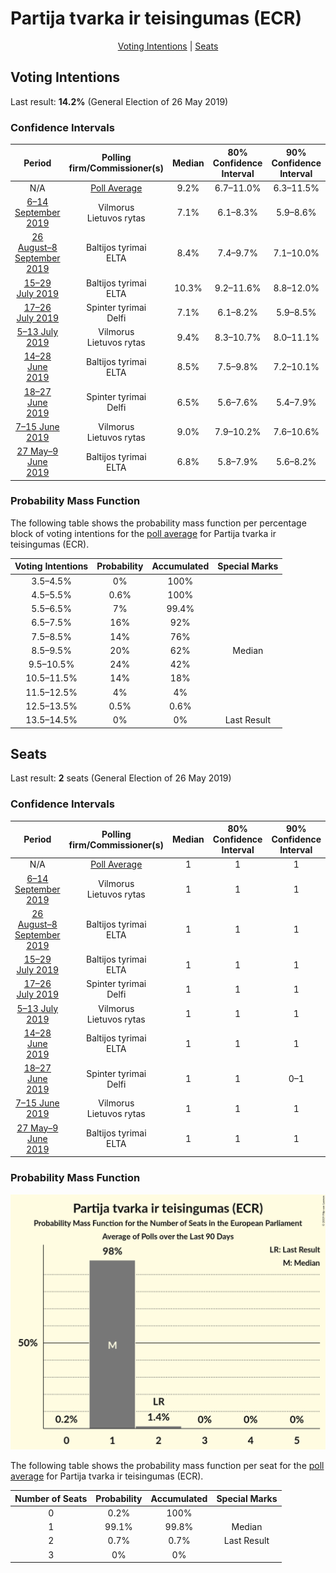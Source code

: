 # Partija tvarka ir teisingumas (ECR)

<p align="center"><a href="#voting-intentions">Voting Intentions</a> | <a href="#seats">Seats</a></p>

## Voting Intentions

Last result: **14.2%** (General Election of 26 May 2019)

### Confidence Intervals

| Period     | Polling firm/Commissioner(s) | Median | 80% Confidence Interval | 90% Confidence Interval | 95% Confidence Interval | 99% Confidence Interval |
|:----------:|:----------------:|:-----------:|:-----------------------:|:-----------------------:|:-----------------------:|:-----------------------:|
| N/A | [Poll Average](average.html) | 9.2% | 6.7–11.0% | 6.3–11.5% | 6.0–11.9% | 5.5–12.6% |
| [6–14 September 2019](2019-09-14-Vilmorus.html) | Vilmorus <br> Lietuvos rytas | 7.1% | 6.1–8.3% | 5.9–8.6% | 5.7–8.9% | 5.2–9.5% |
| [26 August–8 September 2019](2019-09-08-Baltijostyrimai.html) | Baltijos tyrimai <br> ELTA | 8.4% | 7.4–9.7% | 7.1–10.0% | 6.9–10.3% | 6.4–10.9% |
| [15–29 July 2019](2019-07-29-Baltijostyrimai.html) | Baltijos tyrimai <br> ELTA | 10.3% | 9.2–11.6% | 8.8–12.0% | 8.6–12.3% | 8.0–13.0% |
| [17–26 July 2019](2019-07-26-Spintertyrimai.html) | Spinter tyrimai <br> Delfi | 7.1% | 6.1–8.2% | 5.9–8.5% | 5.6–8.8% | 5.2–9.4% |
| [5–13 July 2019](2019-07-13-Vilmorus.html) | Vilmorus <br> Lietuvos rytas | 9.4% | 8.3–10.7% | 8.0–11.1% | 7.7–11.4% | 7.2–12.0% |
| [14–28 June 2019](2019-06-28-Baltijostyrimai.html) | Baltijos tyrimai <br> ELTA | 8.5% | 7.5–9.8% | 7.2–10.1% | 7.0–10.4% | 6.5–11.0% |
| [18–27 June 2019](2019-06-27-Spintertyrimai.html) | Spinter tyrimai <br> Delfi | 6.5% | 5.6–7.6% | 5.4–7.9% | 5.2–8.2% | 4.7–8.8% |
| [7–15 June 2019](2019-06-15-Vilmorus.html) | Vilmorus <br> Lietuvos rytas | 9.0% | 7.9–10.2% | 7.6–10.6% | 7.3–10.9% | 6.8–11.6% |
| [27 May–9 June 2019](2019-06-09-Baltijostyrimai.html) | Baltijos tyrimai <br> ELTA | 6.8% | 5.8–7.9% | 5.6–8.2% | 5.4–8.5% | 5.0–9.1% |

### Probability Mass Function

The following table shows the probability mass function per percentage block of voting intentions for the [poll average](average.html) for Partija tvarka ir teisingumas (ECR).

| Voting Intentions | Probability | Accumulated | Special Marks |
|:-----------------:|:-----------:|:-----------:|:-------------:|
| 3.5–4.5% | 0% | 100% |  |
| 4.5–5.5% | 0.6% | 100% |  |
| 5.5–6.5% | 7% | 99.4% |  |
| 6.5–7.5% | 16% | 92% |  |
| 7.5–8.5% | 14% | 76% |  |
| 8.5–9.5% | 20% | 62% | Median |
| 9.5–10.5% | 24% | 42% |  |
| 10.5–11.5% | 14% | 18% |  |
| 11.5–12.5% | 4% | 4% |  |
| 12.5–13.5% | 0.5% | 0.6% |  |
| 13.5–14.5% | 0% | 0% | Last Result |


## Seats

Last result: **2** seats (General Election of 26 May 2019)

### Confidence Intervals

| Period     | Polling firm/Commissioner(s) | Median | 80% Confidence Interval | 90% Confidence Interval | 95% Confidence Interval | 99% Confidence Interval |
|:----------:|:----------------:|:------:|:-----------------------:|:-----------------------:|:-----------------------:|:-----------------------:|
| N/A | [Poll Average](average.html) | 1 | 1 | 1 | 1 | 1–2 |
| [6–14 September 2019](2019-09-14-Vilmorus.html) | Vilmorus <br> Lietuvos rytas | 1 | 1 | 1 | 1 | 1 |
| [26 August–8 September 2019](2019-09-08-Baltijostyrimai.html) | Baltijos tyrimai <br> ELTA | 1 | 1 | 1 | 1 | 1 |
| [15–29 July 2019](2019-07-29-Baltijostyrimai.html) | Baltijos tyrimai <br> ELTA | 1 | 1 | 1 | 1 | 1–2 |
| [17–26 July 2019](2019-07-26-Spintertyrimai.html) | Spinter tyrimai <br> Delfi | 1 | 1 | 1 | 1 | 0–1 |
| [5–13 July 2019](2019-07-13-Vilmorus.html) | Vilmorus <br> Lietuvos rytas | 1 | 1 | 1 | 1 | 1–2 |
| [14–28 June 2019](2019-06-28-Baltijostyrimai.html) | Baltijos tyrimai <br> ELTA | 1 | 1 | 1 | 1 | 1 |
| [18–27 June 2019](2019-06-27-Spintertyrimai.html) | Spinter tyrimai <br> Delfi | 1 | 1 | 0–1 | 0–1 | 0–1 |
| [7–15 June 2019](2019-06-15-Vilmorus.html) | Vilmorus <br> Lietuvos rytas | 1 | 1 | 1 | 1 | 1–2 |
| [27 May–9 June 2019](2019-06-09-Baltijostyrimai.html) | Baltijos tyrimai <br> ELTA | 1 | 1 | 1 | 0–1 | 0–1 |

### Probability Mass Function

![Graph with seats probability mass function not yet produced](average-seats-pmf-partijatvarkairteisingumasecr.png "Seats Probability Mass Function")

The following table shows the probability mass function per seat for the [poll average](average.html) for Partija tvarka ir teisingumas (ECR).

| Number of Seats | Probability | Accumulated | Special Marks |
|:---------------:|:-----------:|:-----------:|:-------------:|
| 0 | 0.2% | 100% |  |
| 1 | 99.1% | 99.8% | Median |
| 2 | 0.7% | 0.7% | Last Result |
| 3 | 0% | 0% |  |


